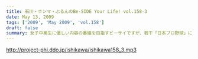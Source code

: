 ```yaml
---
title: 石川・ホンマ・ぶるんのBe-SIDE Your Life! vol.158-3
date: May 13, 2009
tags: ['2009', 'May 2009', 'vol.158']
draft: false
summary: 女子中高生に優しい内容の番組を目指すビーサイですが、若干「日本プロ野球」に関する「置いてくる」ネタに偏向気味なようです・・・まぁ「ついてきてください」ということです。選手名鑑片手にスポーツニュースを見てね。NAMAE
---
```


http://project-phi.ddo.jp/ishikawa/ishikawa158_3.mp3
